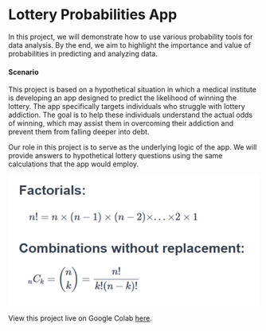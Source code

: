 # Lottery Probabilities App

In this project, we will demonstrate how to use various probability tools for data analysis. By the end, we aim to highlight the importance and value of probabilities in predicting and analyzing data.

#### Scenario

This project is based on a hypothetical situation in which a medical institute is developing an app designed to predict the likelihood of winning the lottery. The app specifically targets individuals who struggle with lottery addiction. The goal is to help these individuals understand the actual odds of winning, which may assist them in overcoming their addiction and prevent them from falling deeper into debt.

Our role in this project is to serve as the underlying logic of the app. We will provide answers to hypothetical lottery questions using the same calculations that the app would employ.

[![Foundation Functions](functions.png)](https://colab.research.google.com/drive/1Rru9nvJ0XwM5wDTKrPXb1sZKSRJYgXK-?usp=sharing)

View this project live on Google Colab [here](https://colab.research.google.com/drive/1Rru9nvJ0XwM5wDTKrPXb1sZKSRJYgXK-?usp=sharing).

